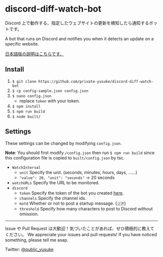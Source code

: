 # discord-diff-watch-bot

Discord 上で動作する、指定したウェブサイトの更新を検知したら通知するボットです。

A bot that runs on Discord and notifies you when it detects an update on a specific website.

[日本語版の説明はこちらです。](README-ja.md)

## Install

1. `$ git clone https://github.com/private-yusuke/discord-diff-watch-bot`
2. `$ cp config-sample.json config.json`
3. `$ nano config.json`
   - replace `token` with your token.
4. `$ npm install`
5. `$ npm run build`
6. `$ node built/`

## Settings

These settings can be changed by modifying `config.json`.

**Note**: You should first modify `/config.json` then run `$ npm run build` since this configuration file is copied to `built/config.json` by tsc.

- `WatchInterval`
  - `unit` Specify the unit. (seconds, minutes, hours, days, ……)
  - `"value": 20, "unit": "seconds"` → 20 seconds
- `watchURLs` Specify the URL to be monitored.
- `discord`
  - `token` Specify the token of the bot you created [here](https://discordapp.com/developers/applications).
  - `channels` Specify the channel ids.
  - `motd` Whether or not to post a startup message. (🇯🇵)
  - `threshold` Specify how many characters to post to Discord without omission.

---

Issue や Pull Request は大歓迎！気づいたことがあれば、ぜひ積極的に教えてください。
We appreciate your issues and pull requests! If you have noticed something, please tell me asap.

Twitter: [@public_yusuke](https://twitter.com/public_yusuke)
